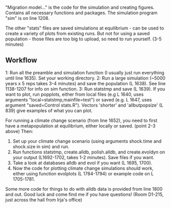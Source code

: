 "Migration model..." is the code for the simulation and creating figures. Contains all necessary functions and packages. The simulation program "sim" is on line 1208.

The other "stats" files are saved simulations at equilibrium - can be used to create a variety of plots from existing runs. But not for using a saved population - those files are too big to upload, so need to run yourself. (3-5 minutes)

## Workflow ##

1: Run all the preamble and simulation function (I usually just run everything until line 1635). Set your working directory.
2: Run a large simulation (~5000 years x 5 reps takes 3-4 minutes) and save the population (L 1638). See line 1138-1207 for info on sim function.
3: Run statstmp and save (L 1639).
If you want to plot, run popplots, either from local files (e.g L 1640, uses arguments "local=statstmp,mainfile=test") or saved (e.g. L 1647, uses argument "saved=Control stats.R"). Vectors 'shorter' and 'allbutpopsize' (L 839) give examples of what you can plot.

For running a climate change scenario (from line 1652), you need to first have a metapopulation at equilibrium, either locally or saved. (point 2-3 above)
Then: 
1) Set up your climate change scenario (using arguments shock.time and shock.size in sim) and run.
2) Run functions statstmp, create.alldb, polish.alldb, and create.evoldyn on your output (L1692-1702, takes 1-2 minutes). Save files if you want.
3) Take a look at databases alldb and evol if you want (L 1695, 1700).
4) Now the code for plotting climate change simulations should work, either using function evolplots (L 1784-1794) or example code on L 1705-1781.

Some more code for things to do with alldb data is provided from line 1800 and out.
Good luck and come find me if you have questions! (Room D1-215, just across the hall from Irja's office)
